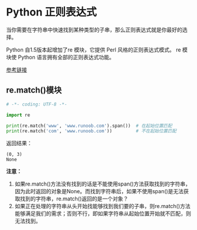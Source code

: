 # Python 正则表达式

当你需要在字符串中快速找到某种类型的子串，那么正则表达式就是你最好的选择。

Python 自1.5版本起增加了re 模块，它提供 Perl 风格的正则表达式模式。
re 模块使 Python 语言拥有全部的正则表达式功能。

[参考链接](https://www.runoob.com/python/python-reg-expressions.html)

## re.match()模块

```python
# -*- coding: UTF-8 -*- 

import re

print(re.match('www', 'www.runoob.com').span())  # 在起始位置匹配
print(re.match('com', 'www.runoob.com'))         # 不在起始位置匹配
```

返回结果：
```
(0, 3)
None
```

**注意：**
1. 如果re.match()方法没有找到的话是不能使用span()方法获取找到的字符串，因为此时返回的对象是None。而找到字符串后，如果不使用span()是无法获取找到的字符串，re.match()返回的是一个对象？
2. 如果正在处理的字符串从头开始找能够找到我们要的子串，则re.match()方法能够满足我们的需求；否则不行，即如果字符串从起始位置开始就不匹配，则无法找到。


  